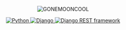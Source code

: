 <p align="center">
    <img src="https://readme-typing-svg.herokuapp.com?font=Silkscreen&pause=1000&color=F7B665&center=true&vCenter=true&width=435&lines=GONEMOONCOOL"
         alt="GONEMOONCOOL">
</p>

<p align="center">
    <a href="https://www.python.org/">
        <img src="https://img.shields.io/badge/python-3670A0?style=for-the-badge&logo=python&logoColor=ffdd54"
             alt="Python">
    </a>
    <a href="https://www.djangoproject.com/">
        <img src="https://img.shields.io/badge/django-%23092E20.svg?style=for-the-badge&logo=django&logoColor=white"
             alt="Django">
    </a>
    <a href="https://www.django-rest-framework.org/">
        <img src="https://img.shields.io/badge/DJANGO-REST-ff1709?style=for-the-badge&logo=django&logoColor=white&color=ff1709&labelColor=gray"
             alt="Django REST framework">
    </a>
</p>
<p align="center">
    <img src="https://www.codewars.com/users/gonemooncool/badges/small" alt="">
</p>

